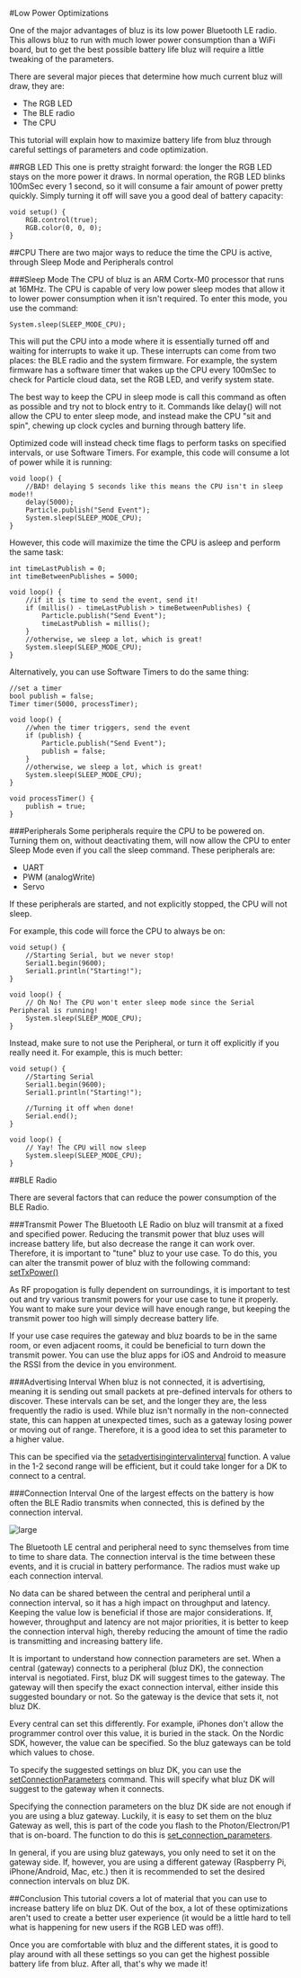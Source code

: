 #Low Power Optimizations

One of the major advantages of bluz is its low power Bluetooth LE radio. This allows bluz to run with much lower power consumption than
a WiFi board, but to get the best possible battery life bluz will require a little tweaking of the parameters.

There are several major pieces that determine how much current bluz will draw, they are:

- The RGB LED
- The BLE radio
- The CPU

This tutorial will explain how to maximize battery life from bluz through careful settings of parameters and code optimization.

##RGB LED
This one is pretty straight forward: the longer the RGB LED stays on the more power it draws. In normal operation, the RGB LED blinks
100mSec every 1 second, so it will consume a fair amount of power pretty quickly. Simply turning it off will save you a good deal of battery
capacity:

```
void setup() {
    RGB.control(true);
    RGB.color(0, 0, 0);
}
```

##CPU
There are two major ways to reduce the time the CPU is active, through Sleep Mode and Peripherals control

###Sleep Mode
The CPU of bluz is an ARM Cortx-M0 processor that runs at 16MHz. The CPU is capable of very low power sleep modes that allow it to
lower power consumption when it isn't required. To enter this mode, you use the command:

```
System.sleep(SLEEP_MODE_CPU);
```

This will put the CPU into a mode where it is essentially turned off and waiting for interrupts to wake it up. These interrupts can come from
two places: the BLE radio and the system firmware. For example, the system firmware has a software timer that wakes up the CPU every 100mSec
to check for Particle cloud data, set the RGB LED, and verify system state.

The best way to keep the CPU in sleep mode is call this command as often as possible and try not to block entry to it. Commands like delay()
will not allow the CPU to enter sleep mode, and instead make the CPU "sit and spin", chewing up clock cycles and burning through battery life.

Optimized code will instead check time flags to perform tasks on specified intervals, or use Software Timers. For example, this code will consume
a lot of power while it is running:

```
void loop() {
    //BAD! delaying 5 seconds like this means the CPU isn't in sleep mode!!
    delay(5000);
    Particle.publish("Send Event");
    System.sleep(SLEEP_MODE_CPU);
}

```

However, this code will maximize the time the CPU is asleep and perform the same task:

```
int timeLastPublish = 0;
int timeBetweenPublishes = 5000;

void loop() {
    //if it is time to send the event, send it!
    if (millis() - timeLastPublish > timeBetweenPublishes) {
        Particle.publish("Send Event");
        timeLastPublish = millis();
    }
    //otherwise, we sleep a lot, which is great!
    System.sleep(SLEEP_MODE_CPU);
}

```

Alternatively, you can use Software Timers to do the same thing:

```
//set a timer
bool publish = false;
Timer timer(5000, processTimer);

void loop() {
    //when the timer triggers, send the event
    if (publish) {
        Particle.publish("Send Event");
        publish = false;
    }
    //otherwise, we sleep a lot, which is great!
    System.sleep(SLEEP_MODE_CPU);
}

void processTimer() {
    publish = true;
}

```

###Peripherals
Some peripherals require the CPU to be powered on. Turning them on, without deactivating them, will now allow the CPU to enter Sleep Mode even
if you call the sleep command. These peripherals are:

- UART
- PWM (analogWrite)
- Servo

If these peripherals are started, and not explicitly stopped, the CPU will not sleep.

For example, this code will force the CPU to always be on:

```
void setup() {
    //Starting Serial, but we never stop!
    Serial1.begin(9600);
    Serial1.println("Starting!");
}

void loop() {
    // Oh No! The CPU won't enter sleep mode since the Serial Peripheral is running!
    System.sleep(SLEEP_MODE_CPU);
}

```

Instead, make sure to not use the Peripheral, or turn it off explicitly if you really need it. For example, this is much better:

```
void setup() {
    //Starting Serial
    Serial1.begin(9600);
    Serial1.println("Starting!");

    //Turning it off when done!
    Serial.end();
}

void loop() {
    // Yay! The CPU will now sleep
    System.sleep(SLEEP_MODE_CPU);
}

```

##BLE Radio

There are several factors that can reduce the power consumption of the BLE Radio.

###Transmit Power
The Bluetooth LE Radio on bluz will transmit at a fixed and specified power. Reducing the transmit power that bluz uses will increase battery life,
but also decrease the range it can work over. Therefore, it is important to "tune" bluz to your use case. To do this, you can alter
the transmit power of bluz with the following command: [setTxPower()](../reference/ble.md#settxpower)

As RF propogation is fully dependent on surroundings, it is important to test out and try various transmit powers for your use case to tune it
properly. You want to make sure your device will have enough range, but keeping the transmit power too high will simply decrease battery life.

If your use case requires the gateway and bluz boards to be in the same room, or even adjacent rooms, it could be beneficial to turn down
the transmit power. You can use the bluz apps for iOS and Android to measure the RSSI from the device in you environment.

###Advertising Interval
When bluz is not connected, it is advertising, meaning it is sending out small packets at pre-defined intervals for others to discover.
These intervals can be set, and the longer they are, the less frequently the radio is used. While bluz isn't normally in the non-connected
state, this can happen at unexpected times, such as a gateway losing power or moving out of range. Therefore, it is a good idea to set this
parameter to a higher value.

This can be specified via the [setadvertisingintervalinterval](../reference/ble.md#setadvertisingintervalinterval) function. A value in the
1-2 second range will be efficient, but it could take longer for a DK to connect to a central. 

###Connection Interval
One of the largest effects on the battery is how often the BLE Radio transmits when connected, this is defined by the connection interval.

![large](/img/connection_interval.png)

The Bluetooth LE central and peripheral need to sync themselves from time to time to share data. The connection interval is the time between these
  events, and it is crucial in battery performance. The radios must wake up each connection interval.

No data can be shared between the central and peripheral until a connection interval, so it has a high impact on throughput and latency. Keeping
the value low is beneficial if those are major considerations. If, however, throughput and latency are not major priorities, it is better to
keep the connection interval high, thereby reducing the amount of time the radio is transmitting and increasing battery life.

It is important to understand how connection parameters are set. When a central (gateway) connects to a peripheral (bluz DK), the connection
interval is negotiated. First, bluz DK will suggest times to the gateway. The gateway will then specify the exact connection interval, either inside
this suggested boundary or not. So the gateway is the device that sets it, not bluz DK.

Every central can set this differently. For example, iPhones don't allow the programmer control over this value, it is buried in the stack. On the Nordic
SDK, however, the value can be specified. So the bluz gateways can be told which values to chose.

To specify the suggested settings on bluz DK, you can use the [setConnectionParameters](../reference/ble.md#setconnectionparametersminimum-maximum)
command. This will specify what bluz DK will suggest to the gateway when it connects.

Specifying the connection parameters on the bluz DK side are not enough if you are using a bluz gateway. Luckily, it is easy to set them on the
bluz Gateway as well, this is part of the code you flash to the Photon/Electron/P1 that is on-board. The function to do this is
[set_connection_parameters](../reference/bluz_gateway.md#set_connection_parameters).

In general, if you are using bluz gateways, you only need to set it on the gateway side. If, however, you are using a different gateway
(Raspberry Pi, iPhone/Android, Mac, etc.) then it is recommended to set the desired connection intervals on bluz DK.

##Conclusion
This tutorial covers a lot of material that you can use to increase battery life on bluz DK. Out of the box, a lot of these optimizations aren't
used to create a better user experience (it would be a little hard to tell what is happening for new users if the RGB LED was off!).

Once you are comfortable with bluz and the different states, it is good to play around with all these settings so you can get the highest possible
battery life from bluz. After all, that's why we made it!







